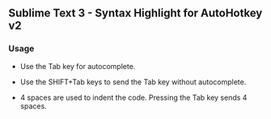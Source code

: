 ## Sublime Text 3 - Syntax Highlight for AutoHotkey v2

### Usage

- Use the Tab key for autocomplete.

- Use the SHIFT+Tab keys to send the Tab key without autocomplete.

- 4 spaces are used to indent the code. Pressing the Tab key sends 4 spaces.
